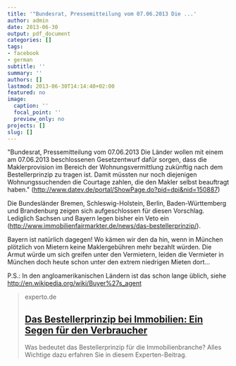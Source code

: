 ```yaml
---
title: '"Bundesrat, Pressemitteilung vom 07.06.2013 Die ...'
author: admin
date: 2013-06-30
output: pdf_document
categories: []
tags:
- facebook
- german
subtitle: ''
summary: ''
authors: []
lastmod: 2013-06-30T14:14:40+02:00
featured: no
image:
  caption: ''
  focal_point: ''
  preview_only: no
projects: []
slug: []
---
```

"Bundesrat, Pressemitteilung vom 07.06.2013
Die Länder wollen mit einem am 07.06.2013 beschlossenen Gesetzentwurf dafür sorgen, dass die Maklerprovision im Bereich der Wohnungsvermittlung zukünftig nach dem Bestellerprinzip zu tragen ist. Damit müssten nur noch diejenigen Wohnungssuchenden die Courtage zahlen, die den Makler selbst beauftragt haben." (http://www.datev.de/portal/ShowPage.do?pid=dpi&nid=150887)

Die Bundesländer Bremen, Schleswig-Holstein, Berlin, Baden-Württemberg und Brandenburg zeigen sich aufgeschlossen für diesen Vorschlag. Lediglich Sachsen und Bayern legen bisher ein Veto ein (http://www.immobilienfairmarkter.de/news/das-bestellerprinzip/).

Bayern ist natürlich dagegen! Wo kämen wir den da hin, wenn in München plötzlich von Mietern keine Maklergebühren mehr bezahlt würden. Die Armut würde um sich greifen unter den Vermietern, leiden die Vermieter in München doch heute schon unter den extrem niedrigen Mieten dort...

P.S.: In den angloamerikanischen Ländern ist das schon lange üblich, siehe http://en.wikipedia.org/wiki/Buyer%27s_agent
> experto.de
> ## [Das Bestellerprinzip bei Immobilien: Ein Segen für den Verbraucher](http://www.experto.de/verbraucher/immobilien/immobilienrecht/das-bestellerprinzip-bei-immobilien-ein-segen-fuer-den-verbraucher.html)
>
>Was bedeutet das Bestellerprinzip für die Immobilienbranche? Alles Wichtige dazu erfahren Sie in diesem Experten-Beitrag.

